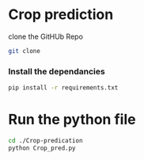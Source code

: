 # Crop prediction
clone the GitHUb Repo
```bash
git clone  
```
### Install the dependancies
``` bash
pip install -r requirements.txt
```
# Run the python file 
```bash
cd ./Crop-predication
python Crop_pred.py 
```
